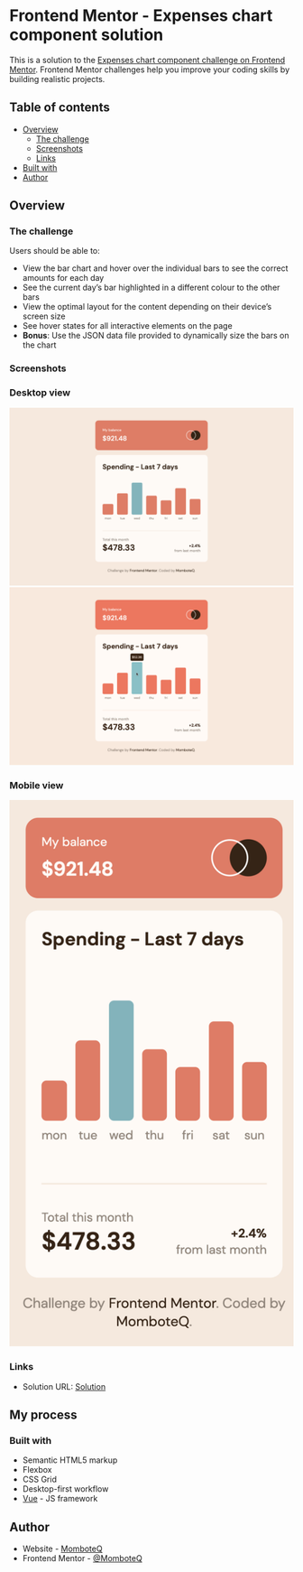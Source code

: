 # Frontend Mentor - Expenses chart component solution

This is a solution to the [Expenses chart component challenge on Frontend Mentor](https://www.frontendmentor.io/challenges/expenses-chart-component-e7yJBUdjwt). Frontend Mentor challenges help you improve your coding skills by building realistic projects. 

## Table of contents

- [Overview](#overview)
  - [The challenge](#the-challenge)
  - [Screenshots](#screenshots)
  - [Links](#links)
- [Built with](#built-with)
- [Author](#author)

## Overview

### The challenge

Users should be able to:

- View the bar chart and hover over the individual bars to see the correct amounts for each day
- See the current day’s bar highlighted in a different colour to the other bars
- View the optimal layout for the content depending on their device’s screen size
- See hover states for all interactive elements on the page
- **Bonus**: Use the JSON data file provided to dynamically size the bars on the chart

### Screenshots

### Desktop view
![](screenshots/desktop1.png)
![](screenshots/desktop2.png)

### Mobile view
![](screenshots/mobile.png)

### Links

- Solution URL: [Solution](https://momboteq.github.io/expenses-chart-component)

## My process

### Built with

- Semantic HTML5 markup
- Flexbox
- CSS Grid
- Desktop-first workflow
- [Vue](https://vuejs.org) - JS framework

## Author

- Website - [MomboteQ](https://momboteq.github.io)
- Frontend Mentor - [@MomboteQ](https://www.frontendmentor.io/profile/MomboteQ)
